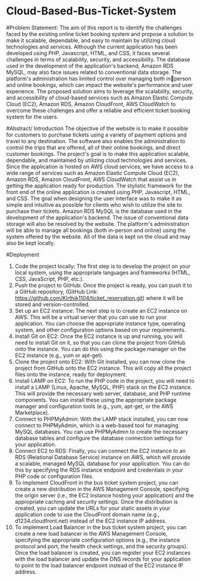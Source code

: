 # Cloud-Based-Bus-Ticket-System

#Problem Statement:
The aim of this report is to identify the challenges faced by the existing online ticket booking system and 
propose a solution to make it scalable, dependable, and easy to maintain by utilizing cloud technologies 
and services. Although the current application has been developed using PHP, Javascript, HTML, and CSS, 
it faces several challenges in terms of scalability, security, and accessibility. The database used in the 
development of the application's backend, Amazon RDS MySQL, may also face issues related to 
conventional data storage. The platform's administration has limited control over managing both inperson and online bookings, which can impact the website's performance and user experience. The 
proposed solution aims to leverage the scalability, security, and accessibility of cloud-based services such 
as Amazon Elastic Compute Cloud (EC2), Amazon RDS, Amazon CloudFront, AWS CloudWatch to overcome 
these challenges and offer a reliable and efficient ticket booking system for the users.

#Abstract/ Introduction
The objective of the website is to make it possible for customers to purchase tickets using a variety of 
payment options and travel to any destination. The software also enables the administration to control 
the trips that are offered, all of their online bookings, and direct customer bookings.
The project's goal is to make this application scalable, dependable, and maintained by utilizing cloud 
technologies and services. Since the application is hosted on AWS cloud services, we have access to a wide 
range of services such as Amazon Elastic Compute Cloud (EC2), Amazon RDS, Amazon CloudFront, AWS 
CloudWatch that assist us in getting the application ready for production. The stylistic framework for the 
front end of the online application is created using PHP, Javascript, HTML, and CSS. The goal when
designing the user interface was to make it as simple and intuitive as possible for clients who wish to 
utilize the site to purchase their tickets. Amazon RDS MySQL is the database used in the development of 
the application's backend. The issue of conventional data storage will also be resolved by the website. The 
platform's administration will be able to manage all bookings (both in-person and online) using the system 
offered by the website. All of the data is kept on the cloud and may also be kept locally.

#Deployment
1. Code the project locally: The first step is to develop the project on your local system, using the 
appropriate languages and frameworks (HTML, CSS, JavaScript, PHP, etc.).
2. Push the project to GitHub: Once the project is ready, you can push it to a GitHub repository, 
(GitHub Link: https://github.com/Kirthik1104/ticket_reservation.git) where it will be stored and 
version-controlled.
3. Set up an EC2 instance: The next step is to create an EC2 instance on AWS. This will be a virtual 
server that you can use to run your application. You can choose the appropriate instance type, 
operating system, and other configuration options based on your requirements.
4. Install Git on EC2: Once the EC2 instance is up and running, you will need to install Git on it, so 
that you can clone the project from GitHub onto the instance. You can do this using the package 
manager on the EC2 instance (e.g., yum or apt-get).
5. Clone the project onto EC2: With Git installed, you can now clone the project from GitHub onto 
the EC2 instance. This will copy all the project files onto the instance, ready for deployment.
6. Install LAMP on EC2: To run the PHP code in the project, you will need to install a LAMP (Linux, 
Apache, MySQL, PHP) stack on the EC2 instance. This will provide the necessary web server, 
database, and PHP runtime components. You can install these using the appropriate package 
manager and configuration tools (e.g., yum, apt-get, or the AWS Marketplace).
7. Connect to PHPMyAdmin: With the LAMP stack installed, you can now connect to PHPMyAdmin, 
which is a web-based tool for managing MySQL databases. You can use PHPMyAdmin to create 
the necessary database tables and configure the database connection settings for your 
application.
8. Connect EC2 to RDS: Finally, you can connect the EC2 instance to an RDS (Relational Database 
Service) instance on AWS, which will provide a scalable, managed MySQL database for your 
application. You can do this by specifying the RDS instance endpoint and credentials in your PHP 
code or configuration files.
9. To implement CloudFront in the bus ticket system project, you can create a new distribution in 
the AWS Management Console, specifying the origin server (i.e., the EC2 instance hosting your 
application) and the appropriate caching and security settings. Once the distribution is created, 
you can update the URLs for your static assets in your application code to use the CloudFront 
domain name (e.g., d1234.cloudfront.net) instead of the EC2 instance IP address.
10. To implement Load Balancer in the bus ticket system project, you can create a new load balancer 
in the AWS Management Console, specifying the appropriate configuration options (e.g., the 
instance protocol and port, the health check settings, and the security groups). Once the load 
balancer is created, you can register your EC2 instances with the load balancer and update the 
DNS records for your application to point to the load balancer endpoint instead of the EC2 
instance IP address.
